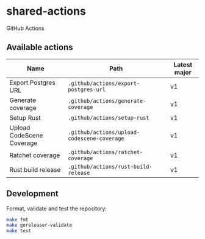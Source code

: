 # shared-actions

GitHub Actions

## Available actions

| Name | Path | Latest major |
| ---- | ---- | ------------ |
| Export Postgres URL | `.github/actions/export-postgres-url` | v1 |
| Generate coverage | `.github/actions/generate-coverage` | v1 |
| Setup Rust | `.github/actions/setup-rust` | v1 |
| Upload CodeScene Coverage | `.github/actions/upload-codescene-coverage` | v1 |
| Ratchet coverage | `.github/actions/ratchet-coverage` | v1 |
| Rust build release | `.github/actions/rust-build-release` | v1 |

## Development

Format, validate and test the repository:

```sh
make fmt
make goreleaser-validate
make test
```
